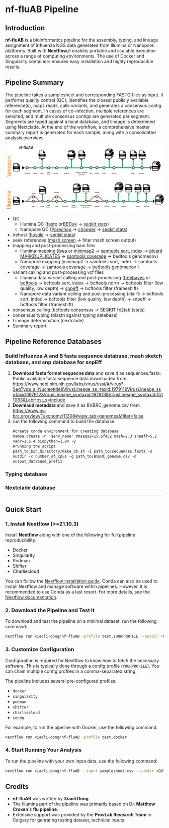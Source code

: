 # nf-fluAB Pipeline

## Introduction

**nf-fluAB** is a bioinformatics pipeline for the assembly, typing, and lineage assignment of influenza NGS data generated from Illumina or Nanopore platforms. Built with **Nextflow**,it enables portable and scalable execution across a range of computing environments. The use of Docker and Singularity containers ensures easy installation and highly reproducible results.


## Pipeline Summary
The pipeline takes a samplesheet and corresponding FASTQ files as input. It performs quality control (QC), identifies the closest publicly available reference(s), maps reads, calls variants, and generates a consensus contig for each segment. In cases of co-infection, multiple references are selected, and multiple consensus contigs are generated per segment. Segments are typed against a local database, and lineage is determined using Nextclade. At the end of the workflow, a comprehensive master summary report is generated for each sample, along with a consolidated analysis overview.

![Pipeline Diagram](assets/nf-fluab-drawio.svg)


* QC
  * Illumina QC ([fastp](https://github.com/OpenGene/fastp) or[BBDuk](https://jgi.doe.gov/data-and-tools/software-tools/bbtools/bb-tools-user-guide/bbduk-guide/) -> [seqkit stats](https://bioinf.shenwei.me/seqkit/usage/#stats))
  * Nanopore QC ([Porechop](https://github.com/rrwick/Porechop) -> [chopper](https://github.com/wdecoster/chopper) -> [seqkit stats](https://bioinf.shenwei.me/seqkit/usage/#stats))
* dehost ([hostile](https://github.com/bede/hostile) -> [seqkit stats](https://bioinf.shenwei.me/seqkit/usage/#stats))
* seek references ([mash screen](https://github.com/marbl/Mash) -> filter mash screen output)
* mapping and post-processing bam files
  * Illumina mapping ([bwa](https://github.com/lh3/bwa) or [minimap2](https://github.com/lh3/minimap2) -> [samtools sort, index](https://www.htslib.org/doc/samtools.html) -> [picard MARKDUPLICATES](https://broadinstitute.github.io/picard/command-line-overview.html#MarkDuplicates) -> [samtools coverage](https://www.htslib.org/doc/samtools-coverage.html) -> bedtools genomecov)
  * Nanopore mapping (minimap2 -> samtools sort, index -> samtools coverage -> samtools coverage -> [bedtools genomecov](https://bedtools.readthedocs.io/en/latest/content/overview.html) )
* variant calling and post-processing vcf files
  * Illumina data variant calling and post-processing ([freebayes](https://github.com/freebayes/freebayes) or [bcftools](https://samtools.github.io/bcftools/bcftools.html) -> bcftools sort, index -> bcftools norm -> bcftools filter (low quality, low depth) -> [snpeff](https://pcingola.github.io/SnpEff/) -> bcftools filter (frameshift)
  * Nanopore data variant calling and post-processing (clair3 -> bcftools sort, index -> bcftools filter (low quality, low depth) -> snpeff -> bcftools filter (frameshift)
* consensus calling (bcftools consensus -> SEQKIT fx2tab (stats) 
* consensus typing (blastn against typing database)
* Lineage determination (nextclade)
* Summary report

## Pipeline Reference Databases

### Build Influenza A and B fasta sequence database, mash sketch database, and snp database for snpEff 
1. **Download fasta format sequecne data** and save it as sequences.fasta: Public available fasta sequence data downloaded from: https://www.ncbi.nlm.nih.gov/labs/virus/vssi/#/virus?SeqType_s=Nucleotide&VirusLineage_ss=taxid:197911&VirusLineage_ss=taxid:197912&VirusLineage_ss=taxid:197913&VirusLineage_ss=taxid:1511083&LabHost_s=include
1. **Downlaod metadata** and save it as BVBRC_genome.csv from https://www.bv-brc.org/view/Taxonomy/11308#view_tab=genomes&filter=false 
1. run the following command to build the database
   ```
   #create conda environment for creating database
   mamba create -n '$env_name' mmseqs2=15.6f452 mash=2.3 snpeff=5.2 vadr=1.6.4 biopython=1.84 -y
   #running the script
   path_to_bin_directory/make_db.sh -i path_to/sequences.fasta -o outdir -c number_of_cpus -g path_to/BVBRC_genome.csv -d output_database_prefix
   
   ```
### Typing database
### Nextclade database

---

## Quick Start

### 1. Install Nextflow (>=21.10.3)

Install **Nextflow** along with one of the following for full pipeline reproducibility:
- Docker
- Singularity
- Podman
- Shifter
- Charliecloud

You can follow the [Nextflow installation guide](https://www.nextflow.io/docs/latest/getstarted.html). Conda can also be used to install Nextflow and manage software within pipelines. However, it is recommended to use Conda as a last resort. For more details, see the [Nextflow documentation](https://www.nextflow.io/docs/latest/usage.html#containerization).

### 2. Download the Pipeline and Test It

To download and test the pipeline on a minimal dataset, run the following command:

```bash
nextflow run xiaoli-dong/nf-fluAB -profile test,YOURPROFILE --outdir <OUTDIR>
```
### 3. Customize Configuration

Configuration is required for Nextflow to know how to fetch the necessary software. This is typically done through a config profile (`YOURPROFILE`). You can chain multiple config profiles in a comma-separated string.

The pipeline includes several pre-configured profiles:

- `docker`
- `singularity`
- `podman`
- `shifter`
- `charliecloud`
- `conda`

For example, to run the pipeline with Docker, use the following command:

```bash
nextflow run xiaoli-dong/nf-fluAB -profile test,docker
```
### 4. Start Running Your Analysis

To run the pipeline with your own input data, use the following command:

```bash
nextflow run xiaoli-dong/nf-fluAB --input samplesheet.csv --outdir <OUTDIR> -profile <docker/singularity/podman/shifter/charliecloud/conda/institute>
```
## Credits

- **nf-fluAB** was written by **Xiaoli Dong**.
- The Illumina part of the pipeline was primarily based on Dr. **Matthew Croxen**'s **flu pipeline**.
- Extensive support was provided by the **ProvLab Research Team** in Calgary for genrating testing dataset, technical inputs.
